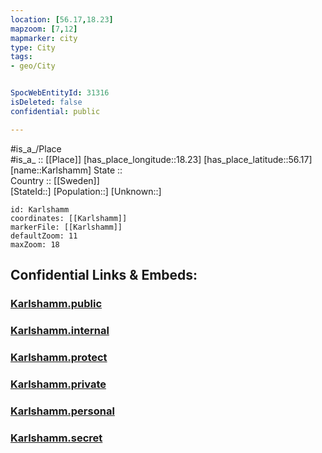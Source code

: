 ```yaml
---
location: [56.17,18.23] 
mapzoom: [7,12] 
mapmarker: city 
type: City
tags:
- geo/City


SpocWebEntityId: 31316
isDeleted: false
confidential: public

---
```

#is_a_/Place  
#is_a_ :: [[Place]] 
[has_place_longitude::18.23] 
[has_place_latitude::56.17] 
[name::Karlshamm] 
State ::  
Country :: [[Sweden]]  
[StateId::] 
[Population::] 
[Unknown::] 


```leaflet
id: Karlshamm
coordinates: [[Karlshamm]] 
markerFile: [[Karlshamm]] 
defaultZoom: 11 
maxZoom: 18
```


## Confidential Links & Embeds: 

### [Karlshamm.public](/_public/\Earth\Continent\Europe\Europe~North\Sweden\CityKarlshamm.public.md) 

### [Karlshamm.internal](/_internal/\Earth\Continent\Europe\Europe~North\Sweden\CityKarlshamm.internal.md) 

### [Karlshamm.protect](/_protect/\Earth\Continent\Europe\Europe~North\Sweden\CityKarlshamm.protect.md) 

### [Karlshamm.private](/_private/\Earth\Continent\Europe\Europe~North\Sweden\CityKarlshamm.private.md) 

### [Karlshamm.personal](/_personal/\Earth\Continent\Europe\Europe~North\Sweden\CityKarlshamm.personal.md) 

### [Karlshamm.secret](/_secret/\Earth\Continent\Europe\Europe~North\Sweden\CityKarlshamm.secret.md)

